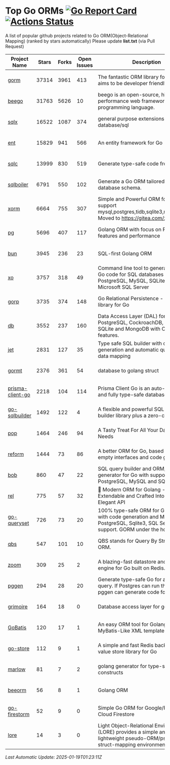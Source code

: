 # Top Go ORMs [![Go Report Card](https://goreportcard.com/badge/github.com/d-tsuji/awesome-go-orms)](https://goreportcard.com/report/github.com/d-tsuji/awesome-go-orms) [![Actions Status](https://github.com/d-tsuji/awesome-go-orms/workflows/CI/badge.svg)](https://github.com/d-tsuji/awesome-go-orms/actions)
A list of popular github projects related to Go ORM(Object-Relational Mapping) (ranked by stars automatically)
Please update **list.txt** (via Pull Request)

| Project Name | Stars | Forks | Open Issues | Description | Last Update |
| ------------ | ----- | ----- | ----------- | ----------- | ----------- |
| [gorm](https://github.com/go-gorm/gorm) | 37314 | 3961 | 413 | The fantastic ORM library for Golang, aims to be developer friendly | 2025-01-18 20:49:49 |
| [beego](https://github.com/beego/beego) | 31763 | 5626 | 10 | beego is an open-source, high-performance web framework for the Go programming language. | 2025-01-18 19:54:32 |
| [sqlx](https://github.com/jmoiron/sqlx) | 16522 | 1087 | 374 | general purpose extensions to golang's database/sql | 2025-01-18 15:58:16 |
| [ent](https://github.com/ent/ent) | 15829 | 941 | 566 | An entity framework for Go | 2025-01-18 07:52:36 |
| [sqlc](https://github.com/sqlc-dev/sqlc) | 13999 | 830 | 519 | Generate type-safe code from SQL | 2025-01-19 00:07:44 |
| [sqlboiler](https://github.com/volatiletech/sqlboiler) | 6791 | 550 | 102 | Generate a Go ORM tailored to your database schema. | 2025-01-18 16:01:22 |
| [xorm](https://github.com/go-xorm/xorm) | 6664 | 755 | 307 | Simple and Powerful ORM for Go, support mysql,postgres,tidb,sqlite3,mssql,oracle, Moved to https://gitea.com/xorm/xorm | 2025-01-11 01:37:59 |
| [pg](https://github.com/go-pg/pg) | 5696 | 407 | 117 | Golang ORM with focus on PostgreSQL features and performance | 2025-01-16 10:29:16 |
| [bun](https://github.com/uptrace/bun) | 3945 | 236 | 23 | SQL-first Golang ORM | 2025-01-18 11:31:56 |
| [xo](https://github.com/xo/xo) | 3757 | 318 | 49 | Command line tool to generate idiomatic Go code for SQL databases supporting PostgreSQL, MySQL, SQLite, Oracle, and Microsoft SQL Server | 2025-01-15 16:30:49 |
| [gorp](https://github.com/go-gorp/gorp) | 3735 | 374 | 148 | Go Relational Persistence - an ORM-ish library for Go | 2025-01-17 09:36:03 |
| [db](https://github.com/upper/db) | 3552 | 237 | 160 | Data Access Layer (DAL) for PostgreSQL, CockroachDB, MySQL, SQLite and MongoDB with ORM-like features. | 2025-01-13 08:55:09 |
| [jet](https://github.com/go-jet/jet) | 2831 | 127 | 35 | Type safe SQL builder with code generation and automatic query result data mapping | 2025-01-19 00:22:48 |
| [gormt](https://github.com/xxjwxc/gormt) | 2376 | 361 | 54 | database to golang struct | 2025-01-09 06:25:40 |
| [prisma-client-go](https://github.com/steebchen/prisma-client-go) | 2218 | 104 | 114 | Prisma Client Go is an auto-generated and fully type-safe database client | 2025-01-18 15:42:22 |
| [go-sqlbuilder](https://github.com/huandu/go-sqlbuilder) | 1492 | 122 | 4 | A flexible and powerful SQL string builder library plus a zero-config ORM. | 2025-01-17 09:02:14 |
| [pop](https://github.com/gobuffalo/pop) | 1464 | 246 | 94 | A Tasty Treat For All Your Database Needs | 2025-01-18 22:14:58 |
| [reform](https://github.com/go-reform/reform) | 1444 | 73 | 86 | A better ORM for Go, based on non-empty interfaces and code generation. | 2025-01-07 15:24:14 |
| [bob](https://github.com/stephenafamo/bob) | 860 | 47 | 22 | SQL query builder and ORM/Factory generator for Go with support for PostgreSQL, MySQL and SQLite | 2025-01-17 12:27:58 |
| [rel](https://github.com/go-rel/rel) | 775 | 57 | 32 | :gem: Modern ORM for Golang - Testable, Extendable and Crafted Into a Clean and Elegant API | 2025-01-12 03:11:27 |
| [go-queryset](https://github.com/jirfag/go-queryset) | 726 | 73 | 20 | 100% type-safe ORM for Go (Golang) with code generation and MySQL, PostgreSQL, Sqlite3, SQL Server support. GORM under the hood. | 2024-10-18 17:42:31 |
| [qbs](https://github.com/coocood/qbs) | 547 | 101 | 10 | QBS stands for Query By Struct. A Go ORM. | 2025-01-02 13:34:20 |
| [zoom](https://github.com/albrow/zoom) | 309 | 25 | 2 | A blazing-fast datastore and querying engine for Go built on Redis. | 2025-01-10 09:16:55 |
| [pggen](https://github.com/jschaf/pggen) | 294 | 28 | 20 | Generate type-safe Go for any Postgres query. If Postgres can run the query, pggen can generate code for it. | 2025-01-18 16:36:55 |
| [grimoire](https://github.com/Fs02/grimoire) | 164 | 18 | 0 | Database access layer for golang | 2024-09-13 05:02:06 |
| [GoBatis](https://github.com/mei-rune/GoBatis) | 120 | 17 | 1 | An easy ORM tool for Golang, support MyBatis-Like XML template SQL | 2025-01-10 05:03:11 |
| [go-store](https://github.com/gosuri/go-store) | 112 | 9 | 1 | A simple and fast Redis backed key-value store library for Go | 2023-09-25 03:42:25 |
| [marlow](https://github.com/dadleyy/marlow) | 81 | 7 | 2 | golang generator for type-safe sql api constructs | 2024-09-26 21:16:01 |
| [beeorm](https://github.com/latolukasz/beeorm) | 56 | 8 | 1 | Golang ORM | 2025-01-10 21:08:58 |
| [go-firestorm](https://github.com/jschoedt/go-firestorm) | 52 | 9 | 0 | Simple Go ORM for Google/Firebase Cloud Firestore | 2024-09-04 05:56:37 |
| [lore](https://github.com/abrahambotros/lore) | 14 | 3 | 0 | Light Object-Relational Environment (LORE) provides a simple and lightweight pseudo-ORM/pseudo-struct-mapping environment for Go | 2023-09-25 08:03:17 |

*Last Automatic Update: 2025-01-19T01:23:11Z*
